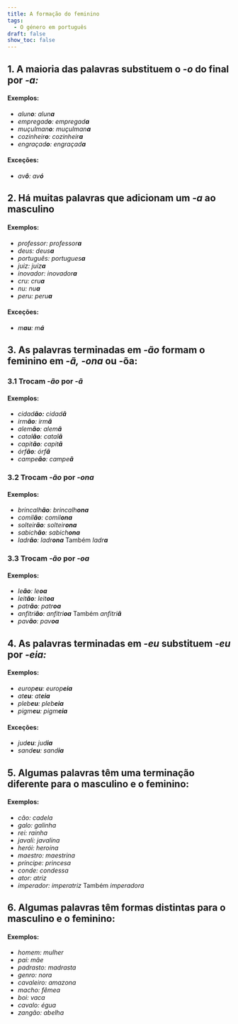 ```yaml
---
title: A formação do feminino
tags:
  - O género em português
draft: false
show_toc: false
---
```

## 1. A maioria das palavras substituem o *-o* do final por *-a:* 

#### Exemplos:
- *alun**o**:* *alun**a***
- *empregad**o**:* *empregad**a***
- *muçulman**o**:* *muçulman**a***
- *cozinheir**o**:* *cozinheir**a***
- *engraçad**o**:* *engraçad**a***
#### Exceções: 
- *av**ô**:* *av**ó***

## 2. Há muitas palavras que adicionam um *-a* ao masculino

#### Exemplos:
- *professor:* *professor**a***
- *deus:* *deus**a***
- *português:* *portugues**a***
- *juiz:* *juíz**a***
- *inovador:* *inovador**a***
- *cru:* *cru**a***
- *nu:* *nu**a***
- *peru:* *peru**a***

#### Exceções:
- *m**au**:* *m**á***

## 3. As palavras terminadas em *-ão* formam o feminino em *-ã,* *-ona* ou -õa: 

### 3.1 Trocam *-ão* por *-ã*
#### Exemplos:
- *cidad**ão:*** *cidad**ã***
- *irm**ão**:* *irm**ã***
- *alem**ão**:* *alem**ã***
- *catal**ão**:* *catal**ã***
- *capit**ão**:* *capit**ã***
- *órf**ão**:* *órf**ã***
- *campe**ão**:* *campe**ã***

### 3.2 Trocam *-ão* por *-ona*
#### Exemplos:
- *brincalh**ão**:* *brincalh**ona***
- *comil**ão**:* *comil**ona***
- *solteir**ão**:* *solteir**ona***
- *sabich**ão**:* *sabich**ona***
- *ladr**ão**:* *ladr**ona*** Também *ladr**a***

### 3.3 Trocam *-ão* por *-oa*
#### Exemplos: 
- *le**ão**:* *le**oa***
- *leit**ão**:* *leit**oa***
- *patr**ão**:* *patr**oa***
- *anfitri**ão**:* *anfitri**oa*** Também *anfitri**ã***
- *pav**ão**:* *pav**oa***


## 4. As palavras terminadas em *-eu* substituem *-eu* por *-eia:* 
#### Exemplos:
- *europ**eu**:* *europ**eia***
- *at**eu**:* *at**eia***
- *pleb**eu**:* *pleb**eia***
- *pigm**eu**:* *pigm**eia***

#### Exceções: 
- *jud**eu**:* *jud**ia***
- *sand**eu**:* *sand**ia***

## 5. Algumas palavras têm uma terminação diferente para o masculino e o feminino:
#### Exemplos:
- *cão:* *cadela*
- *galo:* *galinha*
- *rei:* *rainha*
- *javali:* *javalina*
- *herói:* *heroína*
- *maestro:* *maestrina*
- *príncipe:* *princesa*
- *conde:* *condessa*
- *ator:* *atriz*
- *imperador:* *imperatriz* Também *imperadora*

## 6. Algumas palavras têm formas distintas para o masculino e o feminino:
#### Exemplos:
- *homem:* *mulher*
- *pai:* *mãe*
- *padrasto:* *madrasta*
- *genro:* *nora*
- *cavaleiro:* *amazona*
- *macho:* *fêmea*
- *boi:* *vaca*
- *cavalo:* *égua*
- *zangão:* *abelha*
